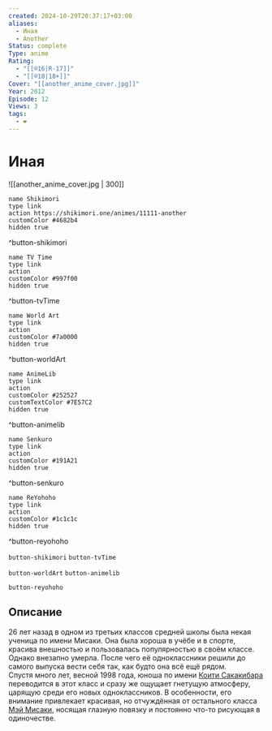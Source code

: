 ```yaml
---
created: 2024-10-29T20:37:17+03:00
aliases:
  - Иная
  - Another
Status: complete
Type: anime
Rating:
  - "[[®️16|R-17]]"
  - "[[®️18|18+]]"
Cover: "[[another_anime_cover.jpg]]"
Year: 2012
Episode: 12
Views: 3
tags:
  - ❤
---
```


# Иная

![[another_anime_cover.jpg | 300]]

```button
name Shikimori
type link
action https://shikimori.one/animes/11111-another
customColor #4682b4
hidden true
```
^button-shikimori

```button
name TV Time
type link
action 
customColor #997f00
hidden true
```
^button-tvTime

```button
name World Art
type link
action 
customColor #7a0000
hidden true
```
^button-worldArt

```button
name AnimeLib
type link
action 
customColor #252527
customTextColor #7E57C2
hidden true
```
^button-animelib

```button
name Senkuro
type link
action 
customColor #191A21
hidden true
```
^button-senkuro

```button
name ReYohoho
type link
action 
customColor #1c1c1c
hidden true
```
^button-reyohoho



`button-shikimori` `button-tvTime`

`button-worldArt` `button-animelib`

`button-reyohoho`

## Описание

26 лет назад в одном из третьих классов средней школы была некая ученица по имени Мисаки. Она была хороша в учёбе и в спорте, красива внешностью и пользовалась популярностью в своём классе. Однако внезапно умерла. После чего её одноклассники решили до самого выпуска вести себя так, как будто она всё ещё рядом.  
Спустя много лет, весной 1998 года, юноша по имени [Коити Сакакибара](https://shikimori.one/characters/41400-kouichi-sakakibara) переводится в этот класс и сразу же ощущает гнетущую атмосферу, царящую среди его новых одноклассников. В особенности, его внимание привлекает красивая, но отчуждённая от остального класса [Мэй Мисаки](https://shikimori.one/characters/z41402-mei-misaki), носящая глазную повязку и постоянно что-то рисующая в одиночестве.
